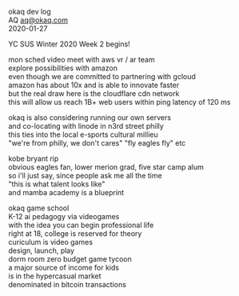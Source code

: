 okaq dev log  
AQ <aq@okaq.com>  
2020-01-27  

YC SUS Winter 2020 Week 2 begins!  

mon sched video meet with aws vr / ar team  
explore possibilities with amazon  
even though we are committed to partnering with gcloud  
amazon has about 10x and is able to innovate faster  
but the real draw here is the cloudflare cdn network  
this will allow us reach 1B+ web users within ping latency of 120 ms  

okaq is also considering running our own servers  
and co-locating with linode in n3rd street philly  
this ties into the local e-sports cultural millieu  
"we're from philly, we don't cares" "fly eagles fly" etc

kobe bryant rip  
obvious eagles fan, lower merion grad, five star camp alum  
so i'll just say, since people ask me all the time   
"this is what talent looks like"  
and mamba academy is a blueprint  

okaq game school  
K-12 ai pedagogy via videogames  
with the idea you can begin professional life  
right at 18, college is reserved for theory  
curiculum is video games  
design, launch, play  
dorm room zero budget game tycoon  
a major source of income for kids  
is in the hypercasual market  
denominated in bitcoin transactions  


